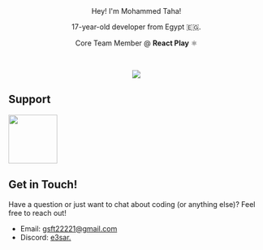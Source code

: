 <div align="center">
<!--<img src="./banner.svg" />-->
Hey! I'm Mohammed Taha!

17-year-old developer from Egypt 🇪🇬.

Core Team Member @ **React Play** ⚛
</div>

<br />

<p align="center">
    <img src="https://go-skill-icons.vercel.app/api/icons?theme=light&perline=8&i=html,css,js,ts,sass,react,next,redux,zustand,nodejs,express,hono,mongo,supabase,firebase" />
</p>

## Support

<a href="https://ko-fi.com/taha"><img height="96px" src="https://storage.ko-fi.com/cdn/brandasset/kofi_bg_tag_white.png" /></a>

## Get in Touch!

Have a question or just want to chat about coding (or anything else)? Feel free to reach out!

- Email: gsft22221@gmail.com
- Discord: [e3sar.](https://discordapp.com/users/737008889194741810)

